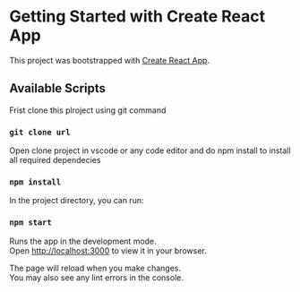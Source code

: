 # Getting Started with Create React App

This project was bootstrapped with [Create React App](https://github.com/facebook/create-react-app).

## Available Scripts

Frist clone this plroject using git command

### `git clone url`

Open clone project in vscode or any code editor and do npm install to install all required dependecies

### `npm install`

In the project directory, you can run:

### `npm start`

Runs the app in the development mode.\
Open [http://localhost:3000](http://localhost:3000) to view it in your browser.

The page will reload when you make changes.\
You may also see any lint errors in the console.
